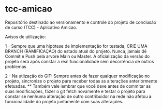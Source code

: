 # tcc-amicao
Repositório destinado ao versionamento e controle do projeto de conclusão de curso (TCC) - Aplicativo Amicao.



Avisos de utilização: 

1 - Sempre que uma hipótese de implementação for testada, CRIE UMA BRANCH (RAMIFICAÇÃO) do estado atual do projeto. Nunca, jamais dê Commit e Push pela
arvore Main ou Master. A oficialização da versão do projeto será após constar a real funcionalidade sem decorrência de outros problemas 

2 - Na utlização do GIT: Sempre antes de fazer qualquer modificação no projeto, sincronize o projeto para receber todas as alterações anteriormente efetuadas. ** Também vale lembrar que você deve antes de commitar as suas modificações, fazer o git fetch novamente e testar o projeto para constar se nenhuma alteração de outro contribuidor na rede não afetou a funcionalidade do projeto juntamente com suas alterações.
